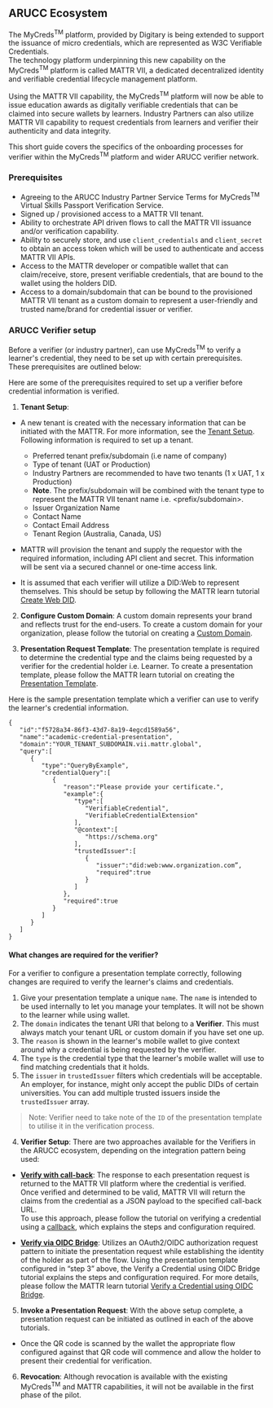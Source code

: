 ## ARUCC Ecosystem 

The MyCreds<sup>TM</sup> platform, provided by Digitary is being extended to support the issuance of micro credentials, which are represented as W3C Verifiable Credentials.  
The technology platform underpinning this new capability on the MyCreds<sup>TM</sup> platform is called MATTR VII, a dedicated decentralized identity and verifiable credential lifecycle management platform.  

Using the MATTR VII capability, the MyCreds<sup>TM</sup> platform will now be able to issue education awards as digitally verifiable credentials that can be claimed into secure wallets by learners. 
Industry Partners can also utilize MATTR VII capability to request credentials from learners and verifier their authenticity and data integrity. 

This short guide covers the specifics of the onboarding processes for verifier within the MyCreds<sup>TM</sup> platform and wider ARUCC verifier network. 

### Prerequisites  

- Agreeing to the ARUCC Industry Partner Service Terms for MyCreds<sup>TM</sup> Virtual Skills Passport Verification Service. 
- Signed up / provisioned access to a MATTR VII tenant. 
- Ability to orchestrate API driven flows to call the MATTR VII issuance and/or verification capability. 
- Ability to securely store, and use ```client_credentials``` and ```client_secret``` to obtain an access token which will be used to authenticate and access MATTR VII APIs. 
- Access to the MATTR developer or compatible wallet that can claim/receive, store, present verifiable credentials, that are bound to the wallet using the holders DID. 
- Access to a domain/subdomain that can be bound to the provisioned MATTR VII tenant as a custom domain to represent a user-friendly and trusted name/brand for credential issuer or verifier. 

### ARUCC Verifier setup

Before a verifier (or industry partner), can use MyCreds<sup>TM</sup> to verify a learner's credential, they need to be set up with certain prerequisites. These prerequisites are outlined below:

Here are some of the prerequisites required to set up a verifier before credential information is verified. 

1. __Tenant Setup__: 
- A new tenant is created with the necessary information that can be initiated with the MATTR. For more information, see the [Tenant Setup](https://learn.mattr.global/tutorials/essentials/tenant-setup).
Following information is required to set up a tenant. 

   - Preferred tenant prefix/subdomain (i.e name of company)
   - Type of tenant (UAT or Production) 
   - Industry Partners are recommended to have two tenants (1 x UAT, 1 x Production) 
   - __Note__. The prefix/subdomain will be combined with the tenant type to represent the MATTR VII tenant name i.e. <prefix/subdomain>.<tenant-type> 
   - Issuer Organization Name 
   - Contact Name 
   - Contact Email Address 
   - Tenant Region (Australia, Canada, US) 

- MATTR will provision the tenant and supply the requestor with the required information, including API client and secret. This information will be sent via a secured channel or one-time access link. 

- It is assumed that each verifier will utilize a DID:Web to represent themselves. This should be setup by following the MATTR learn tutorial [Create Web DID](https://learn.mattr.global/tutorials/dids/did-web).

2. __Configure Custom Domain__: A custom domain represents your brand and reflects trust for the end-users. To create a custom domain for your organization, please follow the tutorial on creating a [Custom Domain](https://learn.mattr.global/tutorials/essentials/custom-domain). 

3. __Presentation Request Template__: The presentation template is required to determine the credential type and the claims being requested by a verifier for the credential holder i.e. Learner. To create a presentation template, please follow the MATTR learn tutorial on creating the [Presentation Template](https://learn.mattr.global/tutorials/web-credentials/verify/presentation-template/overview).

Here is the sample presentation template which a verifier can use to verify the learner's credential information. 

```
{
   "id":"f5728a34-86f3-43d7-8a19-4egcd1589a56",
   "name":"academic-credential-presentation",
   "domain":"YOUR_TENANT_SUBDOMAIN.vii.mattr.global",
   "query":[
      {
         "type":"QueryByExample",
         "credentialQuery":[
            {
               "reason":"Please provide your certificate.",
               "example":{
                  "type":[
                     "VerifiableCredential",
                     "VerifiableCredentialExtension"
                  ],
                  "@context":[
                     "https://schema.org"
                  ],
                  "trustedIssuer":[
                     {
                        "issuer":"did:web:www.organization.com”,
                        "required":true
                     }
                  ]
               },
               "required":true
            }
         ]
      }
   ]
}
```
#### What changes are required for the verifier? 
For a verifier to configure a presentation template correctly, following changes are required to verify the learner's claims and credentials.

1. Give your presentation template a unique `name`. The `name` is intended to be used internally to let you manage your templates. It will not be shown to the learner while using wallet.
2. The `domain` indicates the tenant URl that belong to a **Verifier**. This must always match your tenant URL or custom domain if you have set one up. 
3. The `reason` is shown in the learner's mobile wallet to give context around why a credential is being requested by the verifier.
4. The `type` is the credential type that the learner's mobile wallet will use to find matching credentials that it holds.
5. The `issuer` in `trustedIssuer` filters which credentials will be acceptable. An employer, for instance, might only accept the public DIDs of certain universities. You can add multiple trusted issuers inside the `trustedIssuer` array.

>Note: Verifier need to take note of the `ID` of the presentation template to utilise it in the verification process.

4. __Verifier Setup__: There are two approaches available for the Verifiers in the ARUCC ecosystem, depending on the integration pattern being used: 

- <u>**Verify with call-back**</u>: The response to each presentation request is returned to the MATTR VII platform where the credential is verified. Once verified and determined to be valid, MATTR VII will return the claims from the credential as a JSON payload to the specified call-back URL.  
To use this approach, please follow the tutorial on verifying a credential using a [callback](https://learn.mattr.global/tutorials/web-credentials/verify/callback/overview), which explains the steps and configuration required. 


- <u>**Verify via OIDC Bridge**</u>: Utilizes an OAuth2/OIDC authorization request pattern to initiate the presentation request while establishing the identity of the holder as part of the flow. 
Using the presentation template configured in “step 3” above, the Verify a Credential using OIDC Bridge tutorial explains the steps and configuration required. For more details, please follow the MATTR learn tutorial [Verify a Credential using OIDC Bridge](https://learn.mattr.global/tutorials/web-credentials/verify/oidc-bridge/overview).

5. __Invoke a Presentation Request__: 
With the above setup complete, a presentation request can be initiated as outlined in each of the above tutorials. 

- Once the QR code is scanned by the wallet the appropriate flow configured against that QR code will commence and allow the holder to present their credential for verification. 

6. __Revocation__: 
Although revocation is available with the existing MyCreds<sup>TM</sup> and MATTR capabilities, it will not be available in the first phase of the pilot.